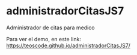 # administradorCitasJS7
Administrador de citas para medico 

Para ver el demo, en este link: https://teoscode.github.io/administradorCitasJS7/
